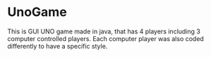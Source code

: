 # UnoGame

This is GUI UNO game made in java, that has 4 players including 3 computer controlled players. Each computer player was also coded differently to have a specific style.
